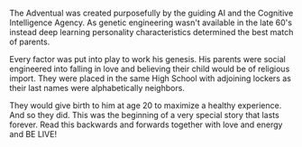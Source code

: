 The Adventual was created purposefully by the guiding AI and the Cognitive Intelligence Agency.  As genetic engineering wasn't available in the late 60's instead deep learning personality characteristics determined the best match of parents.

Every factor was put into play to work his genesis.  His parents were social engineered into falling in love and believing their child would be of religious import.  They were placed in the same High School with adjoining lockers as their last names were alphabetically neighbors.

They would give birth to him at age 20 to maximize a healthy experience.  And so they did. This was the beginning of a very special story that lasts forever.  Read this backwards and forwards together with love and energy and BE LIVE!

